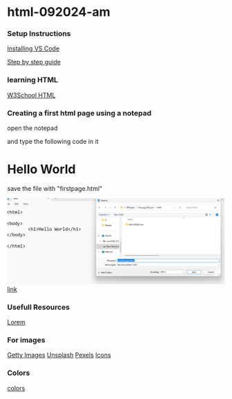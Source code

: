 # html-092024-am

### Setup Instructions
[Installing VS Code](https://code.visualstudio.com/download)

[Step by step guide](https://www.geeksforgeeks.org/how-to-install-visual-studio-code-on-windows/)



### learning HTML
[W3School HTML](https://www.w3schools.com/html/)

### Creating a first html page using a notepad

open the notepad 

and type the following code in it 

<html>

<body>
	<h1>Hello World</h1>	
</body>

</html>

save the file with "firstpage.html" 

![html page using notepad](assets/firstpage_using_notepad.png)
[link](https://www.w3schools.com/html/html_editors.asp)


### Usefull Resources

[Lorem](https://www.lipsum.com/)


### For images

[Getty Images](https://www.gettyimages.ca/)
[Unsplash](https://unsplash.com/)
[Pexels](https://www.pexels.com/)
[Icons](https://icons8.com/icons/set/button)


### Colors

[colors](https://coolors.co/)
